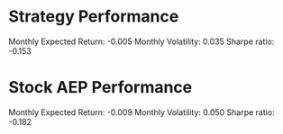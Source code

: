 # Strategy Performance
Monthly Expected Return: -0.005
Monthly Volatility: 0.035
Sharpe ratio: -0.153
# Stock AEP Performance
Monthly Expected Return: -0.009
Monthly Volatility: 0.050
Sharpe ratio: -0.182
